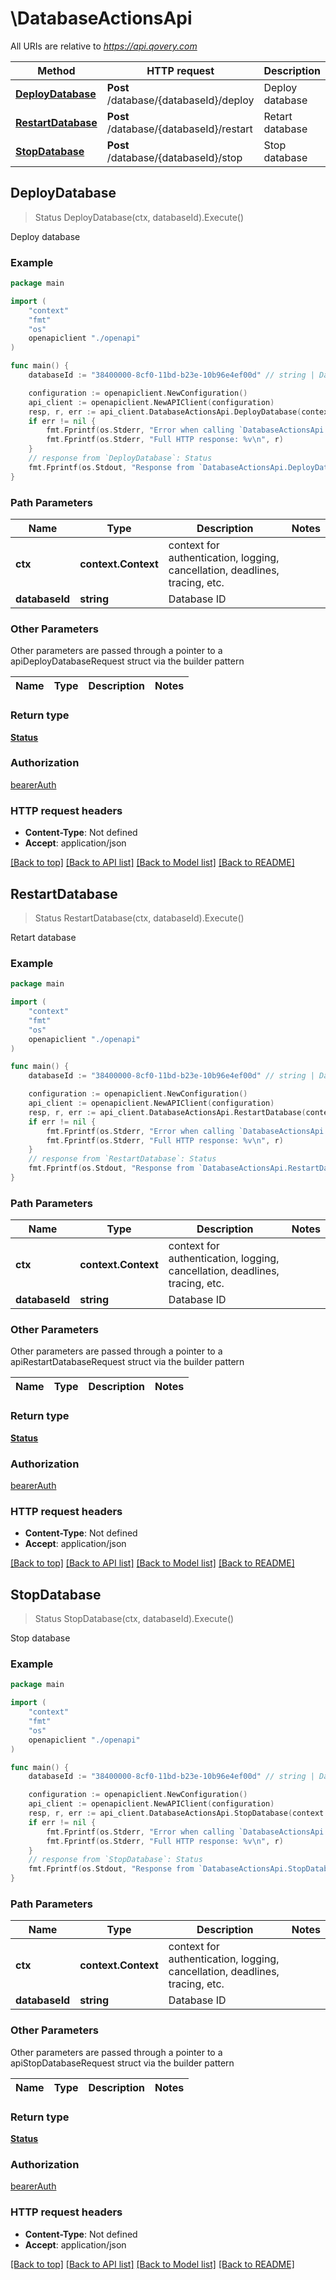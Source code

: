 # \DatabaseActionsApi

All URIs are relative to *https://api.qovery.com*

Method | HTTP request | Description
------------- | ------------- | -------------
[**DeployDatabase**](DatabaseActionsApi.md#DeployDatabase) | **Post** /database/{databaseId}/deploy | Deploy database 
[**RestartDatabase**](DatabaseActionsApi.md#RestartDatabase) | **Post** /database/{databaseId}/restart | Retart database
[**StopDatabase**](DatabaseActionsApi.md#StopDatabase) | **Post** /database/{databaseId}/stop | Stop database



## DeployDatabase

> Status DeployDatabase(ctx, databaseId).Execute()

Deploy database 

### Example

```go
package main

import (
    "context"
    "fmt"
    "os"
    openapiclient "./openapi"
)

func main() {
    databaseId := "38400000-8cf0-11bd-b23e-10b96e4ef00d" // string | Database ID

    configuration := openapiclient.NewConfiguration()
    api_client := openapiclient.NewAPIClient(configuration)
    resp, r, err := api_client.DatabaseActionsApi.DeployDatabase(context.Background(), databaseId).Execute()
    if err != nil {
        fmt.Fprintf(os.Stderr, "Error when calling `DatabaseActionsApi.DeployDatabase``: %v\n", err)
        fmt.Fprintf(os.Stderr, "Full HTTP response: %v\n", r)
    }
    // response from `DeployDatabase`: Status
    fmt.Fprintf(os.Stdout, "Response from `DatabaseActionsApi.DeployDatabase`: %v\n", resp)
}
```

### Path Parameters


Name | Type | Description  | Notes
------------- | ------------- | ------------- | -------------
**ctx** | **context.Context** | context for authentication, logging, cancellation, deadlines, tracing, etc.
**databaseId** | **string** | Database ID | 

### Other Parameters

Other parameters are passed through a pointer to a apiDeployDatabaseRequest struct via the builder pattern


Name | Type | Description  | Notes
------------- | ------------- | ------------- | -------------


### Return type

[**Status**](Status.md)

### Authorization

[bearerAuth](../README.md#bearerAuth)

### HTTP request headers

- **Content-Type**: Not defined
- **Accept**: application/json

[[Back to top]](#) [[Back to API list]](../README.md#documentation-for-api-endpoints)
[[Back to Model list]](../README.md#documentation-for-models)
[[Back to README]](../README.md)


## RestartDatabase

> Status RestartDatabase(ctx, databaseId).Execute()

Retart database

### Example

```go
package main

import (
    "context"
    "fmt"
    "os"
    openapiclient "./openapi"
)

func main() {
    databaseId := "38400000-8cf0-11bd-b23e-10b96e4ef00d" // string | Database ID

    configuration := openapiclient.NewConfiguration()
    api_client := openapiclient.NewAPIClient(configuration)
    resp, r, err := api_client.DatabaseActionsApi.RestartDatabase(context.Background(), databaseId).Execute()
    if err != nil {
        fmt.Fprintf(os.Stderr, "Error when calling `DatabaseActionsApi.RestartDatabase``: %v\n", err)
        fmt.Fprintf(os.Stderr, "Full HTTP response: %v\n", r)
    }
    // response from `RestartDatabase`: Status
    fmt.Fprintf(os.Stdout, "Response from `DatabaseActionsApi.RestartDatabase`: %v\n", resp)
}
```

### Path Parameters


Name | Type | Description  | Notes
------------- | ------------- | ------------- | -------------
**ctx** | **context.Context** | context for authentication, logging, cancellation, deadlines, tracing, etc.
**databaseId** | **string** | Database ID | 

### Other Parameters

Other parameters are passed through a pointer to a apiRestartDatabaseRequest struct via the builder pattern


Name | Type | Description  | Notes
------------- | ------------- | ------------- | -------------


### Return type

[**Status**](Status.md)

### Authorization

[bearerAuth](../README.md#bearerAuth)

### HTTP request headers

- **Content-Type**: Not defined
- **Accept**: application/json

[[Back to top]](#) [[Back to API list]](../README.md#documentation-for-api-endpoints)
[[Back to Model list]](../README.md#documentation-for-models)
[[Back to README]](../README.md)


## StopDatabase

> Status StopDatabase(ctx, databaseId).Execute()

Stop database

### Example

```go
package main

import (
    "context"
    "fmt"
    "os"
    openapiclient "./openapi"
)

func main() {
    databaseId := "38400000-8cf0-11bd-b23e-10b96e4ef00d" // string | Database ID

    configuration := openapiclient.NewConfiguration()
    api_client := openapiclient.NewAPIClient(configuration)
    resp, r, err := api_client.DatabaseActionsApi.StopDatabase(context.Background(), databaseId).Execute()
    if err != nil {
        fmt.Fprintf(os.Stderr, "Error when calling `DatabaseActionsApi.StopDatabase``: %v\n", err)
        fmt.Fprintf(os.Stderr, "Full HTTP response: %v\n", r)
    }
    // response from `StopDatabase`: Status
    fmt.Fprintf(os.Stdout, "Response from `DatabaseActionsApi.StopDatabase`: %v\n", resp)
}
```

### Path Parameters


Name | Type | Description  | Notes
------------- | ------------- | ------------- | -------------
**ctx** | **context.Context** | context for authentication, logging, cancellation, deadlines, tracing, etc.
**databaseId** | **string** | Database ID | 

### Other Parameters

Other parameters are passed through a pointer to a apiStopDatabaseRequest struct via the builder pattern


Name | Type | Description  | Notes
------------- | ------------- | ------------- | -------------


### Return type

[**Status**](Status.md)

### Authorization

[bearerAuth](../README.md#bearerAuth)

### HTTP request headers

- **Content-Type**: Not defined
- **Accept**: application/json

[[Back to top]](#) [[Back to API list]](../README.md#documentation-for-api-endpoints)
[[Back to Model list]](../README.md#documentation-for-models)
[[Back to README]](../README.md)

